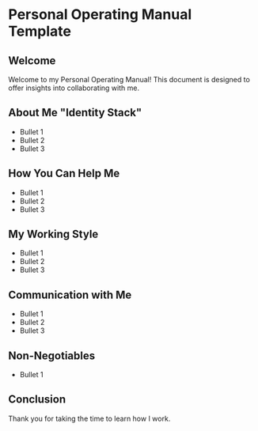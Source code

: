 # Personal Operating Manual Template

## Welcome

Welcome to my Personal Operating Manual! This document is designed to offer insights into collaborating with me.

## About Me "Identity Stack"

- Bullet 1
- Bullet 2
- Bullet 3

## How You Can Help Me

- Bullet 1
- Bullet 2
- Bullet 3

## My Working Style

- Bullet 1
- Bullet 2
- Bullet 3

## Communication with Me

- Bullet 1
- Bullet 2
- Bullet 3

## Non-Negotiables

- Bullet 1

## Conclusion

Thank you for taking the time to learn how I work.
